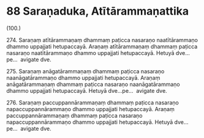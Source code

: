 

# 88 Saraṇaduka, Atītārammaṇattika


(100.)

274\. Saraṇaṃ atītārammaṇaṃ dhammaṃ paṭicca nasaraṇo naatītārammaṇo dhammo uppajjati hetupaccayā. Araṇaṃ atītārammaṇaṃ dhammaṃ paṭicca nasaraṇo naatītārammaṇo dhammo uppajjati hetupaccayā. Hetuyā dve…pe…  avigate dve.

275\. Saraṇaṃ anāgatārammaṇaṃ dhammaṃ paṭicca nasaraṇo naanāgatārammaṇo dhammo uppajjati hetupaccayā. Araṇaṃ anāgatārammaṇaṃ dhammaṃ paṭicca nasaraṇo naanāgatārammaṇo dhammo uppajjati hetupaccayā. Hetuyā dve…pe…  avigate dve.

276\. Saraṇaṃ paccuppannārammaṇaṃ dhammaṃ paṭicca nasaraṇo napaccuppannārammaṇo dhammo uppajjati hetupaccayā. Araṇaṃ paccuppannārammaṇaṃ dhammaṃ paṭicca nasaraṇo napaccuppannārammaṇo dhammo uppajjati hetupaccayā. Hetuyā dve…pe…  avigate dve.



